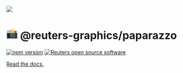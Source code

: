 ![](https://graphics.thomsonreuters.com/style-assets/images/logos/reuters-graphics-logo/svg/graphics-logo-color-dark.svg)

# <img src="./flash.svg" height="30" /> @reuters-graphics/paparazzo

[![npm version](https://badge.fury.io/js/%40reuters-graphics%2Fpaparazzo.svg)](https://badge.fury.io/js/%40reuters-graphics%2Fpaparazzo) [![Reuters open source software](https://badgen.net/badge/Reuters/open%20source/?color=ff8000)](https://github.com/reuters-graphics/)

[Read the docs.](https://reuters-graphics.github.io/paparazzo/)
